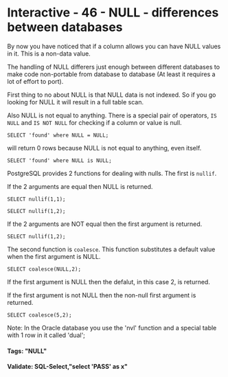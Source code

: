 



<style>
.pagebreak { page-break-before: always; }
.half { height: 200px; }
</style>








# Interactive - 46 -  NULL - differences between databases

By now you have noticed that if a column allows you can have NULL values in it.
This is a non-data value.

The handling of NULL differers just enough between different databases to make
code non-portable from database to database (At least it requires a lot of 
effort to port).

First thing to no about NULL is that NULL data is not indexed.  So if you go
looking for NULL it will result in a full table scan.

Also NULL is not equal to anything.  There is a special pair of operators, `IS NULL` and `IS NOT NULL`
for checking if a column or value is null.

```
SELECT 'found' where NULL = NULL;

```

will return 0 rows because NULL is not equal to anything, even itself.

```
SELECT 'found' where NULL is NULL;

```

PostgreSQL provides 2 functions for dealing with nulls.  The first is `nullif`.

If the 2 arguments are equal then NULL is returned.

```
SELECT nullif(1,1);

SELECT nullif(1,2);

```

If the 2 arguments are NOT equal then the first argument is returned.


```
SELECT nullif(1,2);

```

The second function is `coalesce`.
This function substitutes a default value when the first argument is NULL.

```
SELECT coalesce(NULL,2);

```

If the first argument is NULL then the defalut, in this case 2, is returned.

If the first argument is not NULL then the non-null first argument is returned.


```
SELECT coalesce(5,2);

```



Note: In the Oracle database you use the 'nvl' function and a special table with 1 row in it called 'dual';



#### Tags: "NULL"

#### Validate: SQL-Select,"select 'PASS' as x"

